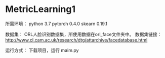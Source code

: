 # MetricLearning1
所需环境：
python 3.7
pytorch 0.4.0
skearn 0.19.1


数据集：
ORL人脸识别数据集，所使用数据在orl_face文件夹中。
数据集链接：http://www.cl.cam.ac.uk/research/dtg/attarchive/facedatabase.html

运行方式：
下载项目，运行 maim.py

